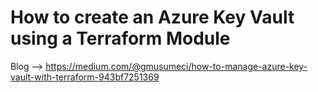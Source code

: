 # How to create an Azure Key Vault using a Terraform Module

Blog --> https://medium.com/@gmusumeci/how-to-manage-azure-key-vault-with-terraform-943bf7251369
